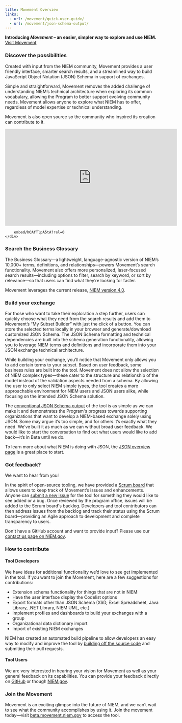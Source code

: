 ```yaml
---
title: Movement Overview
links:
  - url: /movement/quick-user-guide/
  - url: /movement/json-schema-output/
---
```


<div class="introducing-movement">
	<b>Introducing <i>Movement</i> – an easier, simpler way to explore and use NIEM.</b>
</div>
<div class="access-tool-here">
	<a class="btn btn-primary btn" href="https://beta.movement.niem.gov" target="_blank">
	  <span class="content">Visit Movement</span>
	</a>
</div>


<h3>Discover the possibilities</h3>

Created with input from the NIEM community, Movement provides a user friendly interface, smarter search results, and a streamlined way to build JavaScript Object Notation (JSON) Schema in support of exchanges. 

Simple and straightforward, Movement removes the added challenge of understanding NIEM’s technical architecture when exploring its common vocabulary, allowing the Program to better support evolving community needs. Movement allows anyone to explore what NIEM has to offer, regardless of model expertise or technical understanding.

Movement is also open source so the community who inspired its creation can contribute to it.

<div class="movement-video-wrapper">
	<div class="videoWrapper">
		<iframe width="560" height="315" src="https://www.youtube.com/embed/F3ofVeC9tjs" frameborder="0" allowfullscreen></iframe>
		
		embed/hOAfTlpA5tA?rel=0
	</div>
</div>

<h3>Search the Business Glossary</h3>

The Business Glossary—a lightweight, language-agnostic version of NIEM’s 10,000+ terms, definitions, and relationships—powers Movement’s search functionality. Movement also offers more personalized, laser-focused search results—including options to filter, search by keyword, or sort by relevance—so that users can find what they’re looking for faster. 

Movement leverages the current release, <a href="http://niem.github.io/niem-releases">NIEM version 4.0</a>. 

<h3>Build your exchange</h3>

For those who want to take their exploration a step further, users can quickly choose what they need from the search results and add them to Movement’s “My Subset Builder” with just the click of a button. You can store the selected terms locally in your browser and generate/download customized JSON Schema. The JSON Schema formatting and technical dependencies are built into the schema generation functionality, allowing you to leverage NIEM terms and definitions and incorporate them into your JSON exchange technical architecture.

While building your exchange, you'll notice that Movement only allows you to add certain terms to your subset. Based on user feedback, some business rules are built into the tool. Movement does not allow the selection of NIEM complex types—these cater to the structure and relationship of the model instead of the validation aspects needed from a schema. By allowing the user to only select NIEM simple types, the tool creates a more approachable environment for NIEM users and JSON users alike, while focusing on the intended JSON Schema solution.

The <a href="https://niem.github.io/movement/json-schema-output/">conventional JSON Schema output</a> of the tool is as simple as we can make it and demonstrates the Program's progress towards supporting organizations that want to develop a NIEM-based exchange solely using JSON.  Some may argue it’s too simple, and for others it’s exactly what they need. We’ve built it as much as we can without broad user feedback. We would like to start the conversation to find out what users would like to add back—it’s in Beta until we do. 

To learn more about what NIEM is doing with JSON, the <a href="https://www.niem.gov/techhub/json/">JSON overview page</a> is a great place to start.

<h3>Got feedback?</h3>

We want to hear from you!  

In the spirit of open-source tooling, we have provided a [Scrum board](https://github.com/NIEM/Movement/projects/1) that allows users to keep track of Movement’s issues and enhancements. Anyone can [submit a new issue](https://github.com/NIEM/Movement/issues) for the tool for something they would like to see added or a bug. Once reviewed by the program office, issues will be added to the Scrum board's backlog. Developers and tool contributors can then address issues from the backlog and track their status using the Scrum board—providing an Agile approach to development and complete transparency to users.

Don't have a GitHub account and want to provide input? Please use our <a href="https://www.niem.gov/contact-us">contact us page on NIEM.gov</a>. 
<h3>How to contribute</h3>

<h4>Tool Developers</h4>

We have ideas for additional functionality we’d love to see get implemented in the tool. If you want to join the Movement, here are a few suggestions for contributions: 

* Extension schema functionality for things that are not in NIEM
*	Have the user interface display the Codelist options 
*	Export formats other than JSON Schema (XSD, Excel Spreadsheet, Java Library, .NET Library, NIEM UML, etc.)
*	Implement profiles and dashboards to build your exchanges with a group
*	Organizational data dictionary import
*	Import of existing NIEM exchanges

NIEM has created an automated build pipeline to allow developers an easy way to modify and improve the tool by <a href="https://github.com/NIEM/Movement">building off the source code</a> and submiting their pull requests.

<h4>Tool Users</h4>

We are very interested in hearing your vision for Movement as well as your general feedback on its capabilities. You can provide your feedback directly on <a href="https://github.com/NIEM/Movement/issues">GitHub</a> or though <a href="https://www.niem.gov/contact-us">NIEM.gov</a>. 

<h3>Join the Movement</h3>
Movement is an exciting glimpse into the future of NIEM, and we can’t wait to see what the community accomplishes by using it. Join the movement today—visit <a href="https://beta.movement.niem.gov">beta.movement.niem.gov</a> to access the tool. 

